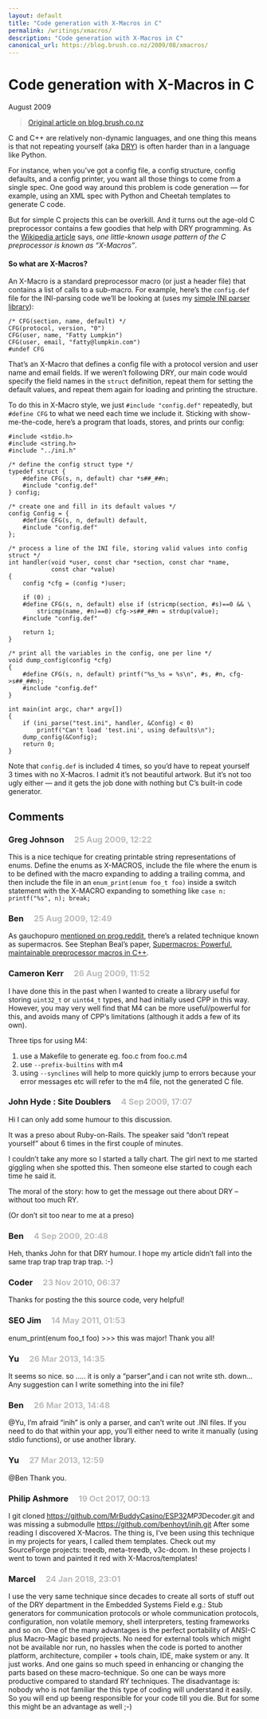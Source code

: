 ```yaml
---
layout: default
title: "Code generation with X-Macros in C"
permalink: /writings/xmacros/
description: "Code generation with X-Macros in C"
canonical_url: https://blog.brush.co.nz/2009/08/xmacros/
---
```

<h1>Code generation with X-Macros in C</h1>
<p class="subtitle">August 2009</p>

> [Original article on blog.brush.co.nz](https://blog.brush.co.nz/2009/08/xmacros/)


<p>C and C++ are relatively non-dynamic languages, and one thing this means is that not repeating yourself (aka <a href="http://en.wikipedia.org/wiki/Don%27t_repeat_yourself">DRY</a>) is often harder than in a language like Python.</p>

<p>For instance, when you’ve got a config file, a config structure, config defaults, and a config printer, you want all those things to come from a single spec. One good way around this problem is code generation — for example, using an XML spec with Python and Cheetah templates to generate C code.</p>

<p>But for simple C projects this can be overkill. And it turns out the age-old C preprocessor contains a few goodies that help with DRY programming. As the <a href="http://en.wikipedia.org/wiki/C_preprocessor#X-Macros">Wikipedia article</a> says, <i>one little-known usage pattern of the C preprocessor is known as “X-Macros”</i>.</p>

<h4>So what are X-Macros?</h4>

<p>An X-Macro is a standard preprocessor macro (or just a header file) that contains a list of calls to a sub-macro. For example, here’s the <code>config.def</code> file for the INI-parsing code we’ll be looking at (uses my <a href="http://code.google.com/p/inih/">simple INI parser library</a>):</p>

<pre class="prettyprint"><code>/* CFG(section, name, default) */
CFG(protocol, version, "0")
CFG(user, name, "Fatty Lumpkin")
CFG(user, email, "fatty@lumpkin.com")
#undef CFG
</code></pre>

<p>That’s an X-Macro that defines a config file with a protocol version and user name and email fields. If we weren’t following DRY, our main code would specify the field names in the <code>struct</code> definition, repeat them for setting the default values, and repeat them again for loading and printing the structure.</p>

<p>To do this in X-Macro style, we just <code>#include "config.def"</code> repeatedly, but <code>#define CFG</code> to what we need each time we include it. Sticking with show-me-the-code, here’s a program that loads, stores, and prints our config:</p>

<pre class="prettyprint"><code>#include &lt;stdio.h&gt;
#include &lt;string.h&gt;
#include "../ini.h"

/* define the config struct type */
typedef struct {
    #define CFG(s, n, default) char *s##_##n;
    #include "config.def"
} config;

/* create one and fill in its default values */
config Config = {
    #define CFG(s, n, default) default,
    #include "config.def"
};

/* process a line of the INI file, storing valid values into config struct */
int handler(void *user, const char *section, const char *name,
            const char *value)
{
    config *cfg = (config *)user;

    if (0) ;
    #define CFG(s, n, default) else if (stricmp(section, #s)==0 &amp;&amp; \
        stricmp(name, #n)==0) cfg-&gt;s##_##n = strdup(value);
    #include "config.def"

    return 1;
}

/* print all the variables in the config, one per line */
void dump_config(config *cfg)
{
    #define CFG(s, n, default) printf("%s_%s = %s\n", #s, #n, cfg-&gt;s##_##n);
    #include "config.def"
}

int main(int argc, char* argv[])
{
    if (ini_parse("test.ini", handler, &amp;Config) &lt; 0)
        printf("Can't load 'test.ini', using defaults\n");
    dump_config(&amp;Config);
    return 0;
}
</code></pre>

<p>Note that <code>config.def</code> is included 4 times, so you’d have to repeat yourself 3 times with no X-Macros. I admit it’s not beautiful artwork. But it’s not too ugly either — and it gets the job done with nothing but C’s built-in code generator.</p>



<h2>Comments</h2>

<h3>Greg Johnson <span style="padding-left: 1em; color: #bbb;">25 Aug 2009, 12:22</span></h3>

<p>This is a nice techique for creating printable string representations of enums.  Define the enums as X-MACROS,
include the file where the enum is to be defined with the
macro expanding to adding a trailing comma, and then include
the file in an <code>enum_print(enum foo_t foo)</code> inside a switch statement with the X-MACRO expanding to something like
<code>case n:  printf("%s", n); break;</code></p>

<h3>Ben <span style="padding-left: 1em; color: #bbb;">25 Aug 2009, 12:49</span></h3>

<p>As gauchopuro <a href="http://www.reddit.com/r/programming/comments/9dqpy/dry_code_with_xmacros_a_littleknown_c_technique/c0cdp2s" rel="nofollow">mentioned on prog.reddit</a>, there’s a related technique known as supermacros. See Stephan Beal’s paper, <a href="http://s11n.net/papers/supermacros_cpp.html" rel="nofollow">Supermacros: Powerful, maintainable preprocessor macros in C++</a>.</p>

<h3>Cameron Kerr <span style="padding-left: 1em; color: #bbb;">26 Aug 2009, 11:52</span></h3>

<p>I have done this in the past when I wanted to create a library useful for storing <code>uint32_t</code> or <code>uint64_t</code> types, and had initially used CPP in this way. However, you may very well find that M4 can be more useful/powerful for this, and avoids many of CPP’s limitations (although it adds a few of its own).</p>

<p>Three tips for using M4:</p>

<ol>
<li>use a Makefile to generate eg. foo.c from foo.c.m4</li>
<li>use <code>--prefix-builtins</code> with m4</li>
<li>using <code>--synclines</code> will help to more quickly jump to errors because your error messages etc will refer to the m4 file, not the generated C file.</li>
</ol>

<h3>John Hyde : Site Doublers <span style="padding-left: 1em; color: #bbb;">4 Sep 2009, 17:07</span></h3>

<p>Hi I can only add some humour to this discussion.</p>

<p>It was a preso about Ruby-on-Rails. The speaker said “don’t repeat yourself” about 6 times in the first couple of minutes.</p>

<p>I couldn’t take any more so I started a tally chart. The girl next to me started giggling when she spotted this. Then someone else started to cough each time he said it. </p>

<p>The moral of the story: how to get the message out there about DRY – without too much RY. </p>

<p>(Or don’t sit too near to me at a preso)</p>

<h3>Ben <span style="padding-left: 1em; color: #bbb;">4 Sep 2009, 20:48</span></h3>

<p>Heh, thanks John for that DRY humour. I hope my article didn’t fall into the same trap trap trap trap trap. :-)</p>

<h3>Coder <span style="padding-left: 1em; color: #bbb;">23 Nov 2010, 06:37</span></h3>

<p>Thanks for posting the this source code, very helpful!</p>

<h3>SEO Jim <span style="padding-left: 1em; color: #bbb;">14 May 2011, 01:53</span></h3>

<p>enum_print(enum foo_t foo)  &gt;&gt;&gt; this was major! Thank you all!</p>

<h3>Yu <span style="padding-left: 1em; color: #bbb;">26 Mar 2013, 14:35</span></h3>

<p>It seems so nice.
so ….. it is only a “parser”,and i can not write sth. down…
Any suggestion can I write something into  the ini file?</p>

<h3>Ben <span style="padding-left: 1em; color: #bbb;">26 Mar 2013, 14:48</span></h3>

<p>@Yu, I’m afraid “inih” is only a parser, and can’t write out .INI files. If you need to do that within your app, you’ll either need to write it manually (using stdio functions), or use another library.</p>

<h3>Yu <span style="padding-left: 1em; color: #bbb;">27 Mar 2013, 12:59</span></h3>

<p>@Ben
Thank you.</p>

<h3>Philip Ashmore <span style="padding-left: 1em; color: #bbb;">19 Oct 2017, 00:13</span></h3>

<p>I git cloned <a href="https://github.com/MrBuddyCasino/ESP32" rel="nofollow">https://github.com/MrBuddyCasino/ESP32</a><em>MP3</em>Decoder.git
and was missing a submodulle <a href="https://github.com/benhoyt/inih.git" rel="nofollow">https://github.com/benhoyt/inih.git</a>
After some reading I discovered X-Macros.
The thing is, I’ve been using this technique in my projects for years, I called them templates.
Check out my SourceForge projects: treedb, meta-treedb, v3c-dcom.
In these projects I went to town and painted it red with X-Macros/templates!</p>

<h3>Marcel <span style="padding-left: 1em; color: #bbb;">24 Jan 2018, 23:01</span></h3>

<p>I use the very same technique since decades to create all sorts of stuff out of the DRY department in the Embedded Systems Field e.g.: Stub generators for communication protocols or whole communication protocols, configuration, non volatile memory, shell interpreters, testing frameworks and so on. One of the many advantages is the perfect portability of ANSI-C plus Macro-Magic based projects. No need for external tools which might not be available nor run, no hassles when the code is ported to another platform, architecture, compiler + tools chain, IDE, make system or any. It just works. And one gains so much speed in enhancing or changing the parts based on these macro-technique. So one can be ways more productive compared to standard RY techniques.
The disadvantage is: nobody who is not familiar the this type of coding will understand it easily. So you will end up beeng responsible for your code till you die. But for some this might be an advantage as well ;-)</p>

